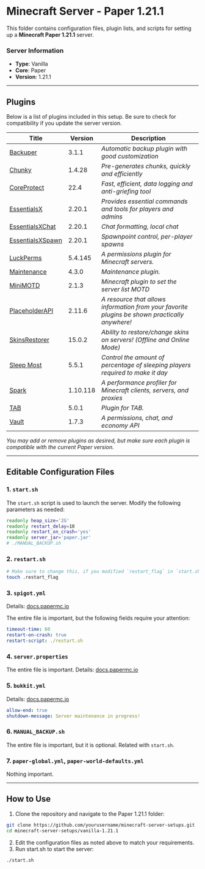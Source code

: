 # Minecraft Server - Paper 1.21.1

This folder contains configuration files, plugin lists, and scripts for setting up a **Minecraft Paper 1.21.1** server.

### Server Information
- **Type**: Vanilla
- **Core**: Paper
- **Version**: 1.21.1

---

## Plugins

Below is a list of plugins included in this setup. Be sure to check for compatibility if you update the server version.

| **Title** | **Version** | **Description** |
| --------- | ----------- | --------------- |
| [Backuper](https://hangar.papermc.io/Collagen/Backuper) | 3.1.1 | *Automatic backup plugin with good customization* |
| [Chunky](https://hangar.papermc.io/pop4959/Chunky) | 1.4.28 | *Pre-generates chunks, quickly and efficiently* |
| [CoreProtect](https://hangar.papermc.io/CORE/CoreProtect) | 22.4 | *Fast, efficient, data logging and anti-griefing tool* |
| [EssentialsX](https://essentialsx.net/downloads.html) | 2.20.1 | *Provides essential commands and tools for players and admins* |
| [EssentialsXChat](https://essentialsx.net/downloads.html) | 2.20.1 | *Chat formatting, local chat* |
| [EssentialsXSpawn](https://essentialsx.net/downloads.html) | 2.20.1 | *Spawnpoint control, per-player spawns* |
| [LuckPerms](https://luckperms.net/download) | 5.4.145 | *A permissions plugin for Minecraft servers.* |
| [Maintenance](https://hangar.papermc.io/kennytv/Maintenance) | 4.3.0 | *Maintenance plugin.* |
| [MiniMOTD](https://hangar.papermc.io/jmp/MiniMOTD) | 2.1.3 | *Minecraft plugin to set the server list MOTD* |
| [PlaceholderAPI](https://hangar.papermc.io/HelpChat/PlaceholderAPI) | 2.11.6 | *A resource that allows information from your favorite plugins be shown practically anywhere!* |
| [SkinsRestorer](https://hangar.papermc.io/SRTeam/SkinsRestorer) | 15.0.2 | *Ability to restore/change skins on servers! (Offline and Online Mode)* |
| [Sleep Most](https://www.spigotmc.org/resources/sleep-most-1-8-1-21-x-the-most-advanced-sleep-plugin-available-percentage-animations.60623/) | 5.5.1 | *Control the amount of percentage of sleeping players required to make it day* |
| [Spark](https://spark.lucko.me) | 1.10.118 | *A performance profiler for Minecraft clients, servers, and proxies* |
| [TAB](https://modrinth.com/plugin/tab-was-taken) | 5.0.1 | *Plugin for TAB.* |
| [Vault](https://www.spigotmc.org/resources/vault.34315/) | 1.7.3 | *A permissions, chat, and economy API* |

*You may add or remove plugins as desired, but make sure each plugin is compatible with the current Paper version.*

---

## Editable Configuration Files

### 1. `start.sh`
The `start.sh` script is used to launch the server. Modify the following parameters as needed:

```bash
readonly heap_size='2G'
readonly restart_delay=10
readonly restart_on_crash='yes'
readonly server_jar='paper.jar'
# ./MANUAL_BACKUP.sh
```

### 2. `restart.sh`

```bash
# Make sure to change this, if you modified `restart_flag` in `start.sh`!
touch .restart_flag
```

### 3. `spigot.yml`

Details: [docs.papermc.io](https://docs.papermc.io/paper/reference/spigot-configuration)

The entire file is important, but the following fields require your attention:

```yaml
timeout-time: 60
restart-on-crash: true
restart-script: ./restart.sh
```

### 4. `server.properties`

The entire file is important. Details: [docs.papermc.io](https://docs.papermc.io/paper/reference/server-properties)

### 5. `bukkit.yml`

Details: [docs.papermc.io](https://docs.papermc.io/paper/reference/bukkit-configuration)

```yaml
allow-end: true
shutdown-message: Server maintenance in progress!
```

### 6. `MANUAL_BACKUP.sh`

The entire file is important, but it is optional. Related with `start.sh`.

### 7. `paper-global.yml`, `paper-world-defaults.yml`

Nothing important.

---

## How to Use
1. Clone the repository and navigate to the Paper 1.21.1 folder:
```bash
git clone https://github.com/yourusername/minecraft-server-setups.git
cd minecraft-server-setups/vanilla-1.21.1
```
2. Edit the configuration files as noted above to match your requirements.
3. Run start.sh to start the server:
```bash
./start.sh
```